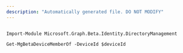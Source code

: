 ```yaml
---
description: "Automatically generated file. DO NOT MODIFY"
---
```


```powershellv2

Import-Module Microsoft.Graph.Beta.Identity.DirectoryManagement

Get-MgBetaDeviceMemberOf -DeviceId $deviceId

```